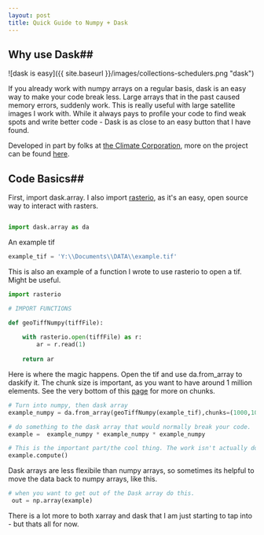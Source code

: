 ```yaml
---
layout: post
title: Quick Guide to Numpy + Dask 
---
```


## Why use Dask##

![dask is easy]({{ site.baseurl }}/images/collections-schedulers.png "dask")

If you already work with numpy arrays on a regular basis, dask is an easy way to make your code break less. Large arrays that in the past caused memory errors, suddenly work. This is really useful with large satellite images I work with. While it always pays to profile your code to find weak spots and write better code - Dask is as close to an easy button that I have found. 

Developed in part by folks at [the Climate Corporation](https://www.climate.com), more on the project can be found [here](http://xarray.pydata.org/en/stable/dask.html). 

## Code Basics##

First, import dask.array. I also import [rasterio](https://github.com/mapbox/rasterio), as it's an easy, open source way to interact with rasters. 

```python

import dask.array as da

```
An example tif 

```python 
example_tif = 'Y:\\Documents\\DATA\\example.tif'
```
This is also an example of a function I wrote to use rasterio to open a tif. Might be useful. 

```python 
import rasterio

# IMPORT FUNCTIONS

def geoTiffNumpy(tiffFile): 
    
    with rasterio.open(tiffFile) as r:
        ar = r.read(1)
    
    return ar
```
Here is where the magic happens. Open the tif and use da.from_array to daskify it. The chunk size is important, as you want to have around 1 million elements. See the very bottom of this [page](http://xarray.pydata.org/en/stable/dask.html) for more on chunks. 

```python
# Turn into numpy, then dask array
example_numpy = da.from_array(geoTiffNumpy(example_tif),chunks=(1000,1000))

# do something to the dask array that would normally break your code. 
example =  example_numpy * example_numpy * example_numpy

# This is the important part/the cool thing. The work isn't actually done until you call this line. 
example.compute()
```
Dask arrays are less flexibile than numpy arrays, so sometimes its helpful to move the data back to numpy arrays, like this. 

``` python 
# when you want to get out of the Dask array do this. 
 out = np.array(example)
```
There is a lot more to both xarray and dask that I am just starting to tap into - but thats all for now. 
